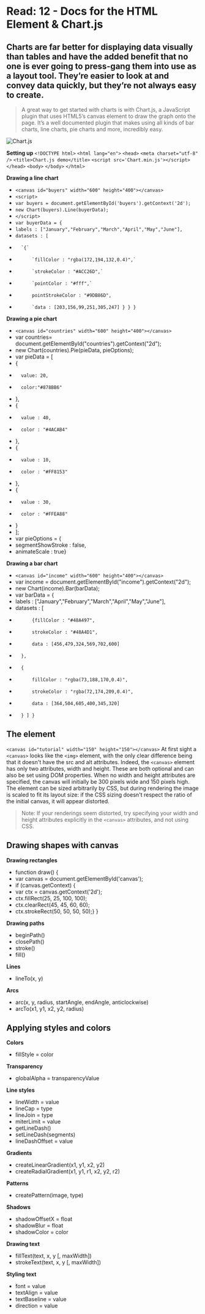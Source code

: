 # Read: 12 - Docs for the HTML <canvas> Element & Chart.js

## Charts are far better for displaying data visually than tables and have the added benefit that no one is ever going to press-gang them into use as a layout tool. They’re easier to look at and convey data quickly, but they’re not always easy to create.

> A great way to get started with charts is with Chart.js, a JavaScript plugin that uses HTML5’s canvas element to draw the graph onto the page. It’s a well documented plugin that makes using all kinds of bar charts, line charts, pie charts and more, incredibly easy.

![Chart.js](https://miro.medium.com/max/679/1*c9QQgpC9YnznJWFOjWF7tA.png)

**Setting up**
`<!DOCTYPE html>`
`<html lang="en">`
    `<head>`
        `<meta charset="utf-8" />`
        `<title>Chart.js demo</title>`
        `<script src='Chart.min.js'></script>`
    `</head>`
    `<body>`
    `</body>`
`</html>`

**Drawing a line chart**
* `<canvas id="buyers" width="600" height="400"></canvas>`
* `<script>`
*    `var buyers = document.getElementById('buyers').getContext('2d');`
*    `new Chart(buyers).Line(buyerData);`
* `</script>`
* `var buyerData = {`
*	`labels : ["January","February","March","April","May","June"],`
*	`datasets : [`
*		`{`
*			`fillColor : "rgba(172,194,132,0.4)",`
*			`strokeColor : "#ACC26D",`
*			`pointColor : "#fff",`
*			pointStrokeColor : "#9DB86D",
*			`data : [203,156,99,251,305,247] } } }

**Drawing a pie chart**
* `<canvas id="countries" width="600" height="400"></canvas>`
* var countries= document.getElementById("countries").getContext("2d");
* new Chart(countries).Pie(pieData, pieOptions);
* var pieData = [
* 	{
*		value: 20,
*		color:"#878BB6"
*	},
*	{
*		value : 40,
*		color : "#4ACAB4"
*	},
*	{
*		value : 10,
*		color : "#FF8153"
*	},
*	{
*		value : 30,
*		color : "#FFEA88"
*	}
* ];
* var pieOptions = {
*	segmentShowStroke : false,
*	animateScale : true}


**Drawing a bar chart**
* `<canvas id="income" width="600" height="400"></canvas>`
* var income = document.getElementById("income").getContext("2d");
* new Chart(income).Bar(barData);
* var barData = {
*	labels : ["January","February","March","April","May","June"],
*	datasets : [
*			{fillColor : "#48A497",
*			strokeColor : "#48A4D1",
*			data : [456,479,324,569,702,600]
*		},
*		{
*			fillColor : "rgba(73,188,170,0.4)",
*			strokeColor : "rgba(72,174,209,0.4)",
*			data : [364,504,605,400,345,320]
*		} ] }

## The <canvas> element
`<canvas id="tutorial" width="150" height="150"></canvas>`
At first sight a `<canvas>` looks like the `<img>` element, with the only clear difference being that it doesn't have the src and alt attributes. Indeed, the `<canvas>` element has only two attributes, width and height. These are both optional and can also be set using DOM properties. When no width and height attributes are specified, the canvas will initially be 300 pixels wide and 150 pixels high. The element can be sized arbitrarily by CSS, but during rendering the image is scaled to fit its layout size: if the CSS sizing doesn't respect the ratio of the initial canvas, it will appear distorted.

> Note: If your renderings seem distorted, try specifying your width and height attributes explicitly in the `<canvas>` attributes, and not using CSS.

## Drawing shapes with canvas
**Drawing rectangles**
* function draw() {
*  var canvas = document.getElementById('canvas');
*  if (canvas.getContext) {
*    var ctx = canvas.getContext('2d');
*    ctx.fillRect(25, 25, 100, 100);
*   ctx.clearRect(45, 45, 60, 60);
*    ctx.strokeRect(50, 50, 50, 50);} }
 
 **Drawing paths**
* beginPath()
* closePath()
* stroke()
* fill()

**Lines**
* lineTo(x, y)

**Arcs**
* arc(x, y, radius, startAngle, endAngle, anticlockwise)
* arcTo(x1, y1, x2, y2, radius)

## Applying styles and colors

**Colors**
* fillStyle = color

**Transparency**
* globalAlpha = transparencyValue

**Line styles**
* lineWidth = value
* lineCap = type
* lineJoin = type
* miterLimit = value
* getLineDash()
* setLineDash(segments)
* lineDashOffset = value

**Gradients**
* createLinearGradient(x1, y1, x2, y2)
* createRadialGradient(x1, y1, r1, x2, y2, r2)

**Patterns**
* createPattern(image, type)

**Shadows**
* shadowOffsetX = float
* shadowBlur = float
* shadowColor = color

**Drawing text**
* fillText(text, x, y [, maxWidth])
* strokeText(text, x, y [, maxWidth])

**Styling text**
* font = value
* textAlign = value
* textBaseline = value
* direction = value


	


		